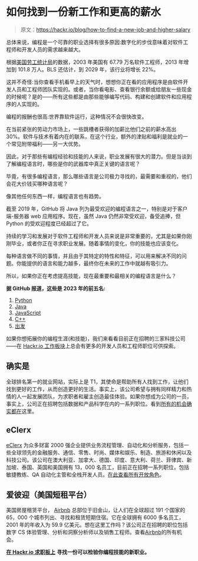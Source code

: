 # 如何找到一份新工作和更高的薪水

> 原文：<https://hackr.io/blog/how-to-find-a-new-job-and-higher-salary>

总体来说，编程是一个可靠的职业选择有很多原因:数字化的步伐意味着对软件工程师和开发人员的需求越来越大。

根据[美国劳工统计局](https://www.bls.gov/oes/home.htm)的数据，2003 年美国有 67.79 万名软件工程师，2013 年增加到 101.8 万人。BLS 还估计，到 2029 年，该行业将增长 22%。

这并不奇怪:当你查看手机看早上的天气时，想想你正在看的应用程序是由软件开发人员和工程师团队实现的。或者，当你看电影、查看银行余额或给朋友一些现金的时候呢？是的——所有这些都是由那些能够编写代码、构建和创建软件和应用程序的人实现的。

编程的报酬也很高:世界靠软件运行，这种情况不会很快改变。

在当前紧张的劳动力市场上，一些跳槽者获得的加薪比他们之前的薪水高出 30%。软件与技术有着内在的联系，在这个行业，额外的津贴和福利是就业的一个常见附带福利——另一大优势。

因此，对于那些有编程经验和技能的人来说，职业发展有很大的潜力。但是当谈到了解编程语言时，哪些是你的武器库中真正关键的语言呢？

毕竟，有很多编程语言，那么哪些语言是公司极力寻找的，最需要和重视的，他们会花大价钱买哪种语言呢？

像其他任何东西一样，编程语言也有趋势。

截至 2019 年，GitHub 将 Java 列为最受欢迎的编程语言之一，特别是对于客户端-服务器 web 应用程序。现在，虽然 Java 仍然非常受欢迎，备受追捧，但 Python 的受欢迎程度已经超过了它。

持续的学习和发展对于软件工程师和开发人员来说是非常重要的，尤其是如果你刚刚毕业，或者你正在寻求职业发展。随着事情的变化，你的技能也应该变化。

每种语言做不同的事情，并且由于其特定的特性和特征，可以用来解决不同的问题。你能提供的语言和能力越多，最终你在未来的工作中就越有吸引力。

所以，如果你正在考虑提高技能，现在最重要和最相关的编程语言是什么？

**据 GitHub 报道，这些是 2023 年的前五名:**

1.  [Python](https://hackr.io/blog/best-python-courses)
2.  [Java](https://hackr.io/blog/java-projects)
3.  [JavaScript](https://hackr.io/blog/best-javascript-courses)
4.  [C++](https://hackr.io/blog/cpp-course)
5.  [出发](https://hackr.io/blog/best-golang-certification-courses)

如果你想拓展你的编程生涯(和技能)，我们来看看目前正在招聘的三家科技公司——在 [Hackr.io 工作板块](https://jobs.hackr.io/?source=article)上总会有更多的开发人员和工程师职位可供探索。

## 确实是

全球排名第一的就业网站，实际上是 T1，其使命是帮助所有人找到工作，让他们找到更好的工作，从而创造更好的生活。事实上，该公司希望与拥有同样精力和热情的人一起发展团队，为求职者和雇主创造最佳体验。如果你想成为公司的一员，事实上，公司正在招聘包括数据和产品科学在内的一系列职位。看到[所有的机会确实都在](https://jobs.hackr.io/company/indeed-2?source=article)这里。

## eClerx

[eClerx](https://jobs.hackr.io/company/eclerx?source=article) 为众多财富 2000 强企业提供业务流程管理、自动化和分析服务，包括一些全球领先的金融服务、通信、零售、时尚、媒体和娱乐、制造、旅游和休闲以及科技公司。该公司在澳大利亚、加拿大、德国、印度、意大利、荷兰、菲律宾、新加坡、泰国、英国和美国拥有 13，000 名员工，目前正在招聘一系列职位，包括敏捷教练、QA 自动化主管和全栈开发人员。[在此查看所有开放角色](https://jobs.hackr.io/company/eclerx?source=article)。

## 爱彼迎（美国短租平台）

美国房屋租赁平台， [Airbnb](https://jobs.hackr.io/company/airbnb-2?source=article) 总部位于旧金山，让人们在全球超过 191 个国家的 65，000 个城市列出、寻找和租赁短期住宿。它在全球拥有 6000 多名员工，2001 年的年收入为 59.9 亿美元。想在这里工作吗？该公司正在招聘的职位包括数字 CS 体验管理、分析和洞察分析师以及销售工程师。查看[Airbnb](https://jobs.hackr.io/company/airbnb-2?source=article)的所有机会。

[**在 Hackr.io 求职板上**](https://jobs.hackr.io/?source=article) **寻找一份可以检验你编程技能的新职业。**